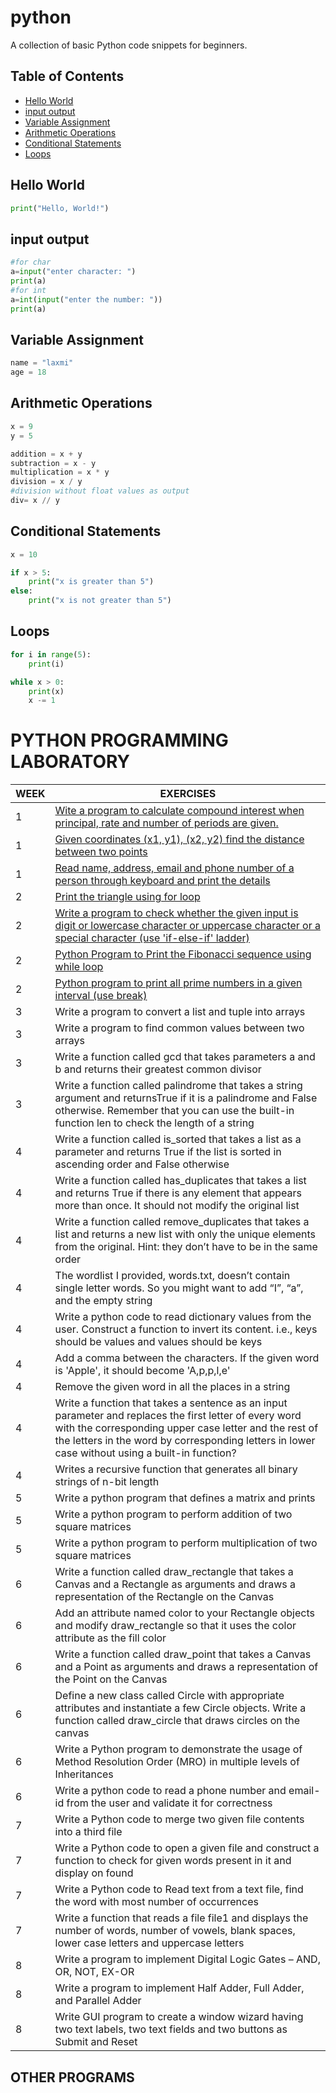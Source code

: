 # python

A collection of basic Python code snippets for beginners.

## Table of Contents

- [Hello World](#hello-world)
- [input output](#input-output)
- [Variable Assignment](#variable-assignment)
- [Arithmetic Operations](#arithmetic-operations)
- [Conditional Statements](#conditional-statements)
- [Loops](#loops)



## Hello World

```python
print("Hello, World!")
```
## input output
```python
#for char
a=input("enter character: ")
print(a)
#for int
a=int(input("enter the number: "))
print(a)
```
## Variable Assignment
```python
name = "laxmi"
age = 18
```
## Arithmetic Operations
```python
x = 9
y = 5

addition = x + y
subtraction = x - y
multiplication = x * y
division = x / y
#division without float values as output
div= x // y
```
## Conditional Statements
```python
x = 10

if x > 5:
    print("x is greater than 5")
else:
    print("x is not greater than 5")
```
## Loops
```python
for i in range(5):
    print(i)

while x > 0:
    print(x)
    x -= 1
```
# PYTHON PROGRAMMING LABORATORY
| WEEK | EXERCISES |
| -------- | -------- |
| 1|[Wite a program to calculate compound interest when principal, rate and number of periods are given.](compundinterest.py) | 
| 1|[ Given coordinates (x1, y1), (x2, y2) find the distance between two points](distance.py) | 
| 1|[ Read name, address, email and phone number of a person through keyboard and print the details](read_from_user.py) | 
| 2|[Print the triangle using for loop](triangle.py) | 
| 2|[ Write a program to check whether the given input is digit or lowercase character or uppercase character or a special character (use 'if-else-if' ladder) ](check_char.py)|
| 2| [Python Program to Print the Fibonacci sequence using while loop](fibonacci.py) |
| 2| [Python program to print all prime numbers in a given interval (use break)](prime.py) |
| 3|Write a program to convert a list and tuple into arrays |
| 3| Write a program to find common values between two arrays |
| 3| Write a function called gcd that takes parameters a and b and returns their greatest common divisor |
| 3| Write a function called palindrome that takes a string argument and returnsTrue if it is a palindrome and False otherwise. Remember that you can use the built-in function len to check the length of a string |
| 4| Write a function called is_sorted that takes a list as a parameter and returns True if the list is sorted in ascending order and False otherwise |
| 4| Write a function called has_duplicates that takes a list and returns True if there is any element that appears more than once. It should not modify the original list |
| 4| Write a function called remove_duplicates that takes a list and returns a new list with only the unique elements from the original. Hint: they don’t have to be in the same order |
| 4| The wordlist I provided, words.txt, doesn’t contain single letter words. So you might want to add “I”, “a”, and the empty string |
| 4| Write a python code to read dictionary values from the user. Construct a function to invert its content. i.e., keys should be values and values should be keys |
| 4| Add a comma between the characters. If the given word is 'Apple', it should become 'A,p,p,l,e' |
| 4| Remove the given word in all the places in a string |
| 4| Write a function that takes a sentence as an input parameter and replaces the first letter of every word with the corresponding upper case letter and the rest of the letters in the word by corresponding letters in lower case without using a built-in function? |
| 4| Writes a recursive function that generates all binary strings of n-bit length |
| 5| Write a python program that defines a matrix and prints |
| 5| Write a python program to perform addition of two square matrices |
| 5| Write a python program to perform multiplication of two square matrices |
| 6| Write a function called draw_rectangle that takes a Canvas and a Rectangle as arguments and draws a representation of the Rectangle on the Canvas |
| 6| Add an attribute named color to your Rectangle objects and modify draw_rectangle so that it uses the color attribute as the fill color |
| 6| Write a function called draw_point that takes a Canvas and a Point as arguments and draws a representation of the Point on the Canvas |
| 6| Define a new class called Circle with appropriate attributes and instantiate a few Circle objects. Write a function called draw_circle that draws circles on the canvas |
| 6| Write a Python program to demonstrate the usage of Method Resolution Order (MRO) in multiple levels of Inheritances |
| 6| Write a python code to read a phone number and email-id from the user and validate it for correctness |
| 7|Write a Python code to merge two given file contents into a third file |
| 7| Write a Python code to open a given file and construct a function to check for given words present in it and display on found |
| 7| Write a Python code to Read text from a text file, find the word with most number of occurrences |
| 7| Write a function that reads a file file1 and displays the number of words, number of vowels, blank spaces, lower case letters and uppercase letters |
| 8| Write a program to implement Digital Logic Gates – AND, OR, NOT, EX-OR |
| 8| Write a program to implement Half Adder, Full Adder, and Parallel Adder |
| 8| Write GUI program to create a window wizard having two text labels, two text fields and two buttons as Submit and Reset|

## OTHER PROGRAMS 

